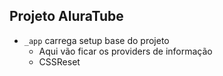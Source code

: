 ## Projeto AluraTube

- `_app` carrega setup base do projeto
    - Aqui vão ficar os providers de informação 
    - CSSReset

